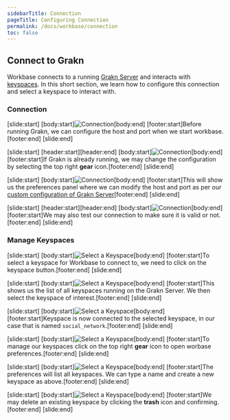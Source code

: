 ```yaml
---
sidebarTitle: Connection
pageTitle: Configuring Connection
permalink: /docs/workbase/connection
toc: false
---
```


## Connect to Grakn
Workbase connects to a running [Grakn Server](/docs/running-grakn/install-and-run#start-the-grakn-server) and interacts with [keyspaces](/docs/management/keyspace). In this short section, we learn how to configure this connection and select a keyspace to interact with.

### Connection
<div class="slideshow">

[slide:start]
[body:start]![Connection](/docs/images/workbase/1.1.1/connection_1.png)[body:end]
[footer:start]Before running Grakn, we can configure the host and port when we start workbase.[footer:end]
[slide:end]

[slide:start]
[header:start][header:end]
[body:start]![Connection](/docs/images/workbase/1.1.1/connection_2.png)[body:end]
[footer:start]If Grakn is already running, we may change the configuration by selecting the top right __gear__ icon.[footer:end]
[slide:end]

[slide:start]
[body:start]![Connection](/docs/images/workbase/1.1.1/connection_3.png)[body:end]
[footer:start]This will show us the preferences panel where we can modify the host and port as per our [custom configuration of Grakn Server](/docs/running-grakn/configuration##host-and-port)[footer:end]
[slide:end]

[slide:start]
[header:start][header:end]
[body:start]![Connection](/docs/images/workbase/1.1.1/connection_4.png)[body:end]
[footer:start]We may also test our connection to make sure it is valid or not.[footer:end]
[slide:end]


</div>

### Manage Keyspaces
<div class="slideshow">

[slide:start]
[body:start]![Select a Keyspace](/docs/images/workbase/1.1.1/keyspaces_1.png)[body:end]
[footer:start]To select a keyspace for Workbase to connect to, we need to click on the keyspace button.[footer:end]
[slide:end]

[slide:start]
[body:start]![Select a Keyspace](/docs/images/workbase/1.1.1/keyspaces_2.png)[body:end]
[footer:start]This shows us the list of all keyspaces running on the Grakn Server. We then select the keyspace of interest.[footer:end]
[slide:end]

[slide:start]
[body:start]![Select a Keyspace](/docs/images/workbase/1.1.1/keyspaces_3.png)[body:end]
[footer:start]Keyspace is now connected to the selected keyspace, in our case that is named `social_network`.[footer:end]
[slide:end]

[slide:start]
[body:start]![Select a Keyspace](/docs/images/workbase/1.1.1/keyspaces_4.png)[body:end]
[footer:start]To manage our keyspaces click on the top right __gear__ icon to open worbase preferences.[footer:end]
[slide:end]

[slide:start]
[body:start]![Select a Keyspace](/docs/images/workbase/1.1.1/keyspaces_5.png)[body:end]
[footer:start]The preferences will list all keyspaces. We can type a name and create a new keyspace as above.[footer:end]
[slide:end]

[slide:start]
[body:start]![Select a Keyspace](/docs/images/workbase/1.1.1/keyspaces_6.png)[body:end]
[footer:start]We may delete an existing keyspace by clicking the __trash__ icon and confirming.[footer:end]
[slide:end]

</div>